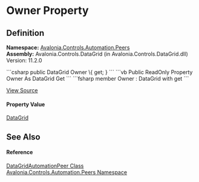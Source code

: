 # Owner Property




## Definition
**Namespace:** <a href="N_Avalonia_Controls_Automation_Peers">Avalonia.Controls.Automation.Peers</a>  
**Assembly:** Avalonia.Controls.DataGrid (in Avalonia.Controls.DataGrid.dll) Version: 11.2.0

<Tabs groupId="api-code-preview">
<TabItem value="csharp" label="C#">
```csharp
public DataGrid Owner \{ get; }
```
</TabItem>
<TabItem value="vb" label="VB">
```vb
Public ReadOnly Property Owner As DataGrid
	Get
```
</TabItem>
<TabItem value="fsharp" label="F#">
```fsharp
member Owner : DataGrid with get
```
</TabItem>
</Tabs>



<a href="https://github.com/AvaloniaUI/Avalonia/tree/master/src/Avalonia.Controls.DataGrid/Automation/Peers/DataGridAutomationPeer.cs#L12" title="View the source code">View Source</a>



#### Property Value
<a href="T_Avalonia_Controls_DataGrid">DataGrid</a>

## See Also


#### Reference
<a href="T_Avalonia_Controls_Automation_Peers_DataGridAutomationPeer">DataGridAutomationPeer Class</a>  
<a href="N_Avalonia_Controls_Automation_Peers">Avalonia.Controls.Automation.Peers Namespace</a>  
